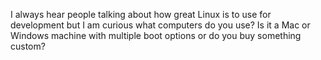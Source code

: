 I always hear people talking about how great Linux is to use for development but I am curious what computers do you use? Is it a Mac or Windows machine with multiple boot options or do you buy something custom?

